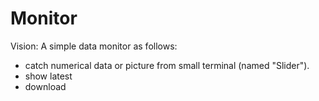 # Monitor

Vision: A simple data monitor as follows:
- catch numerical data or picture from small terminal (named "Slider").
- show latest
- download


